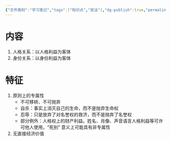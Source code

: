 ```yaml
---
{"文件类别":"学习笔记","tags":["知识点","民法"],"dg-publish":true,"permalink":"/学习笔记studyup/民法总论/人身关系/","dgPassFrontmatter":true,"created":"2024-07-02T21:28:53.906+08:00","updated":"2024-10-24T23:18:36.882+08:00"}
---
```


# 内容
1. 人格关系：以人格利益为客体
2. 身份关系：以身份利益为客体

# 特征
1. 原则上的专属性
	- 不可移转、不可抛弃
	- 自杀：事实上消灭自己的生命，而不是抛弃生命权
	- 忍辱：只是放弃了对名誉权的救济，而不是抛弃了名誉权
	- 部分例外：人格权上的财产利益。姓名、肖像、声音语言人格利益等可许可他人使用，“死别” 意义上可能具有非专属性
2. 无直接经济价值